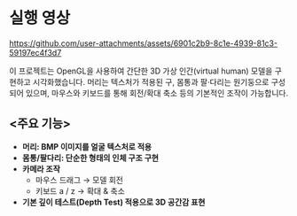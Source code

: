 # 실행 영상
https://github.com/user-attachments/assets/6901c2b9-8c1e-4939-81c3-59197ec4f3d7

이 프로젝트는 OpenGL을 사용하여 간단한 3D 가상 인간(virtual human) 모델을 구현하고 시각화했습니다.
머리는 텍스처가 적용된 구, 몸통과 팔·다리는 원기둥으로 구성되어 있으며, 마우스와 키보드를 통해 회전/확대 축소 등의 기본적인 조작이 가능합니다.

## <주요 기능>
- **머리: BMP 이미지를 얼굴 텍스처로 적용**
- **몸통/팔다리: 단순한 형태의 인체 구조 구현**
- **카메라 조작**
  - 마우스 드래그 → 모델 회전
  - 키보드 a / z → 확대 & 축소
- **기본 깊이 테스트(Depth Test) 적용으로 3D 공간감 표현**
